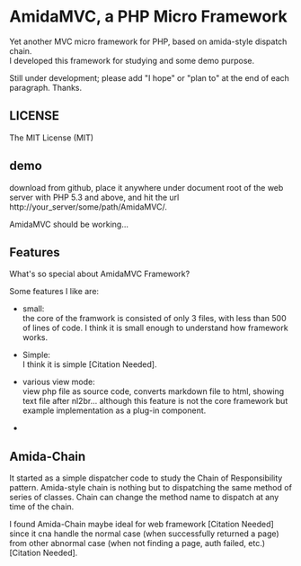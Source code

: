 AmidaMVC, a PHP Micro Framework
===============================

Yet another MVC micro framework for PHP, based on amida-style dispatch chain.  
I developed this framework for studying and some demo purpose. 

Still under development; please add "I hope" or "plan to" at the end of each 
paragraph. Thanks. 

LICENSE
-------

The MIT License (MIT)

demo
----

download from github, place it anywhere under document root of the web server 
with PHP 5.3 and above, and hit the url http://your_server/some/path/AmidaMVC/. 


AmidaMVC should be working... 

Features
--------

What's so special about AmidaMVC Framework?  


Some features I like are:

*   small:  
    the core of the framwork is consisted of only 3 files, with less 
    than 500 of lines of code. I think it is small enough to understand 
    how framework works. 

*   Simple:  
    I think it is simple [Citation Needed].  

*   various view mode:  
    view php file as source code, converts markdown file to html, 
    showing text file after nl2br... although this feature is not the 
    core framework but example implementation as a plug-in component. 

*   

Amida-Chain
-----------

It started as a simple dispatcher code to study the Chain of Responsibility 
pattern. Amida-style chain is nothing but to dispatching the same method 
of series of classes. Chain can change the method name to dispatch at any 
time of the chain.


I found Amida-Chain maybe ideal for web framework [Citation Needed] since 
it cna handle the normal case (when successfully returned a page) from other 
abnormal case (when not finding a page, auth failed, etc.) [Citation Needed].

